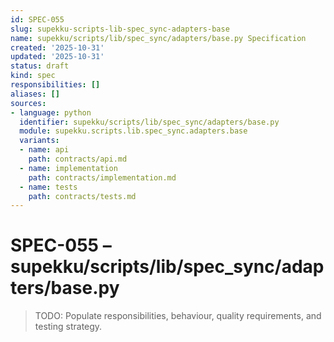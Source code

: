 ```yaml
---
id: SPEC-055
slug: supekku-scripts-lib-spec_sync-adapters-base
name: supekku/scripts/lib/spec_sync/adapters/base.py Specification
created: '2025-10-31'
updated: '2025-10-31'
status: draft
kind: spec
responsibilities: []
aliases: []
sources:
- language: python
  identifier: supekku/scripts/lib/spec_sync/adapters/base.py
  module: supekku.scripts.lib.spec_sync.adapters.base
  variants:
  - name: api
    path: contracts/api.md
  - name: implementation
    path: contracts/implementation.md
  - name: tests
    path: contracts/tests.md
---
```


# SPEC-055 – supekku/scripts/lib/spec_sync/adapters/base.py

> TODO: Populate responsibilities, behaviour, quality requirements, and testing strategy.
